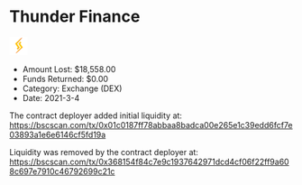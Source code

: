 # Thunder Finance
![Thunder Finance](/rektimages/Thunder-Finance.png)
- Amount Lost: $18,558.00
- Funds Returned: $0.00
- Category: Exchange (DEX)
- Date: 2021-3-4

The contract deployer added initial liquidity at:  
https://bscscan.com/tx/0x01c0187ff78abbaa8badca00e265e1c39edd6fcf7e03893a1e6e6146cf5fd19a  
  
Liquidity was removed by the contract deployer at:  
https://bscscan.com/tx/0x368154f84c7e9c1937642971dcd4cf06f22ff9a608c697e7910c46792699c21c



